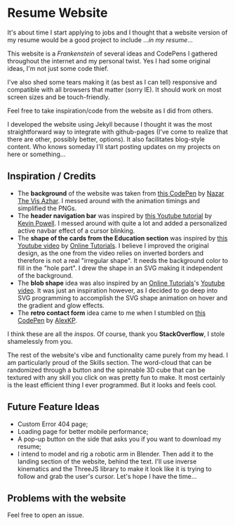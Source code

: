 # Resume Website

It's about time I start applying to jobs and I thought that a website version of my resume would be a good project to include ...*in my resume*...

This website is a *Frankenstein* of several ideas and CodePens I gathered throughout the internet and my personal twist. Yes I had some original ideas, I'm not just some code thief.

I've also shed some tears making it (as best as I can tell) responsive and compatible with all browsers that matter (sorry IE). It should work on most screen sizes and be touch-friendly.

Feel free to take inspiration/code from the website as I did from others.

I developed the website using Jekyll because I thought it was the most straightforward way to integrate with github-pages (I've come to realize that there are other, possibly better, options). It also facilitates blog-style content. Who knows someday I'll start posting updates on my projects on here or something...
## Inspiration / Credits

- The **background** of the website was taken from [this CodePen](https://codepen.io/NazarAzhar/pen/zqXMqP) by [Nazar The Vis Azhar](https://codepen.io/NazarAzhar). I messed around with the animation timings and simplified the PNGs.
- The **header navigation bar** was inspired by [this Youtube tutorial](https://youtu.be/HbBMp6yUXO0?si=1okfHRWX54xoA99T) by [Kevin Powell](https://youtube.com/@KevinPowell?si=HGwLBT5CyIuMpgVE). I messed around with quite a lot and added a personalized active navbar effect of a cursor blinking.
- The **shape of the cards from the Education section** was inspired by [this Youtube video](https://www.youtube.com/watch?v=waY55vGtUyo) by [Online Tutorials](https://youtube.com/@OnlineTutorialsYT?si=47BTE4fDndVZR_M-). I believe I improved the original design, as the one from the video relies on inverted borders and therefore is not a real "irregular shape". It needs the background color to fill in the "hole part". I drew the shape in an SVG making it independent of the background.
- The **blob shape** idea was also inspired by an [Online Tutorials](https://youtube.com/@OnlineTutorialsYT?si=47BTE4fDndVZR_M-)'s [Youtube video](https://www.youtube.com/watch?v=liW6bDLnuuk). It was just an inspiration however, as I decided to go deep into SVG programming to accomplish the SVG shape animation on hover and the gradient and glow effects.
- The **retro contact form** idea came to me when I stumbled on [this CodePen](https://codepen.io/AlexKP/pen/xJjYwZ) by [AlexKP](https://codepen.io/AlexKP).

I think these are all the *inspos*. Of course, thank you **StackOverflow**, I stole shamelessly from you.

The rest of the website's vibe and functionality came purely from my head. I am particularly proud of the Skills section. The word-cloud that can be randomized through a button and the spinnable 3D cube that can be textured with any skill you click on was pretty fun to make. It most certainly is the least efficient thing I ever programmed. But it looks and feels cool.

## Future Feature Ideas
- Custom Error 404 page;
- Loading page for better mobile performance;
- A pop-up button on the side that asks you if you want to download my resume;
- I intend to model and rig a robotic arm in Blender. Then add it to the landing section of the website, behind the text. I'll use inverse kinematics and the ThreeJS library to make it look like it is trying to follow and grab the user's cursor. Let's hope I have the time...

## Problems with the website
Feel free to open an issue.